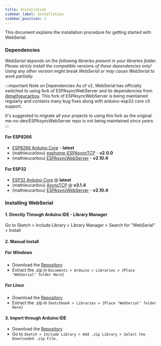 ```yaml
---
title: Installation
sidebar_label: Installation
sidebar_position: 2
---
```


This document explains the installation procedure for getting started with WebSerial.

### Dependencies

*WebSerial depends on the following libraries present in your libraries folder. Please stricly install the compatible versions of these dependencies only! Using any other version might break WebSerial or may cause WebSerial to work partially.*

:::important Note on Dependencies
As of v2, WebSerial has officially switched to using fork of ESPAsyncWebServer and its dependencies from [@mathieucarbou](https://github.com/mathieucarbou). This fork of ESPAsyncWebServer is being maintained regularly and contains many bug fixes along with arduino-esp32 core v3 support.

It's suggested to migrate all your projects to using this fork as the original me-no-dev/ESPAsyncWebServer repo is not being maintained  *since years*.
:::

#### For ESP8266

- [ESP8266 Arduino Core](https://github.com/esp8266/Arduino) - **latest**
- (mathieucarbou) [esphome-ESPAsyncTCP](https://github.com/mathieucarbou/esphome-ESPAsyncTCP#v2.0.0) - **v2.0.0**
- (mathieucarbou) [ESPAsyncWebServer](https://github.com/mathieucarbou/ESPAsyncWebServer#v2.10.4) - **v2.10.4**

#### For ESP32

- [ESP32 Arduino Core](https://github.com/espressif/arduino-esp32) @ **latest**
- (mathieucarbou) [AsyncTCP](https://github.com/mathieucarbou/AsyncTCP#v3.1.4) @ **v3.1.4**
- (mathieucarbou) [ESPAsyncWebServer](https://github.com/mathieucarbou/ESPAsyncWebServer#v2.10.4) - **v2.10.4**

### Installing WebSerial

#### 1. Directly Through Arduino IDE - Library Manager

Go to Sketch > Include Library > Library Manager > Search for "WebSerial" > Install

#### 2. Manual Install

##### For Windows

- Download the [Repository](https://github.com/ayushsharma82/WebSerial/archive/master.zip)
- Extract the .zip in `Documents > Arduino > Libraries > {Place "WebSerial" folder Here}`

##### For Linux

- Download the [Repository](https://github.com/ayushsharma82/WebSerial/archive/master.zip)
- Extract the .zip in `Sketchbook > Libraries > {Place "WebSerial" folder Here}`

#### 3. Import through Arduino IDE

- Download the [Repository](https://github.com/ayushsharma82/WebSerial/archive/master.zip)
- Go to `Sketch > Include Library > Add .zip Library > Select the Downloaded .zip File.`
